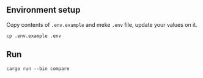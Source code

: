 ## Environment setup
Copy contents of `.env.example` and meke `.env` file, update your values on it.

```cp .env.example .env```

## Run
```cargo run --bin compare```